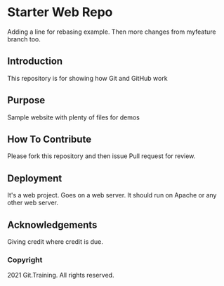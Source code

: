# Starter Web Repo

Adding a line for rebasing example. Then more changes from myfeature branch too.

## Introduction

This repository is for showing how Git and GitHub work

## Purpose

Sample website with plenty of files for demos

## How To Contribute

Please fork this repository and then issue Pull request for review.

## Deployment

It's a web project. Goes on a web server.
It should run on Apache or any other web server.

## Acknowledgements

Giving credit where credit is due.

### Copyright

2021 Git.Training. All rights reserved.
